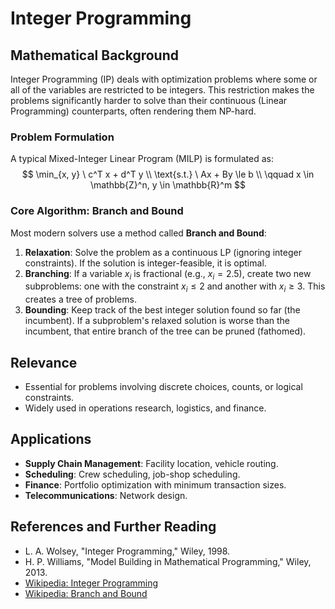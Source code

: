 # Integer Programming

## Mathematical Background
Integer Programming (IP) deals with optimization problems where some or all of the variables are restricted to be integers. This restriction makes the problems significantly harder to solve than their continuous (Linear Programming) counterparts, often rendering them NP-hard.

### Problem Formulation
A typical Mixed-Integer Linear Program (MILP) is formulated as:
$$ \min_{x, y} \ c^T x + d^T y \\
\text{s.t.} \ Ax + By \le b \\
\qquad x \in \mathbb{Z}^n, y \in \mathbb{R}^m $$

### Core Algorithm: Branch and Bound
Most modern solvers use a method called **Branch and Bound**:
1.  **Relaxation**: Solve the problem as a continuous LP (ignoring integer constraints). If the solution is integer-feasible, it is optimal.
2.  **Branching**: If a variable $x_i$ is fractional (e.g., $x_i = 2.5$), create two new subproblems: one with the constraint $x_i \le 2$ and another with $x_i \ge 3$. This creates a tree of problems.
3.  **Bounding**: Keep track of the best integer solution found so far (the incumbent). If a subproblem's relaxed solution is worse than the incumbent, that entire branch of the tree can be pruned (fathomed).

## Relevance
- Essential for problems involving discrete choices, counts, or logical constraints.
- Widely used in operations research, logistics, and finance.

## Applications
- **Supply Chain Management**: Facility location, vehicle routing.
- **Scheduling**: Crew scheduling, job-shop scheduling.
- **Finance**: Portfolio optimization with minimum transaction sizes.
- **Telecommunications**: Network design.

## References and Further Reading
- L. A. Wolsey, "Integer Programming," Wiley, 1998.
- H. P. Williams, "Model Building in Mathematical Programming," Wiley, 2013.
- [Wikipedia: Integer Programming](https://en.wikipedia.org/wiki/Integer_programming)
- [Wikipedia: Branch and Bound](https://en.wikipedia.org/wiki/Branch_and_bound)
